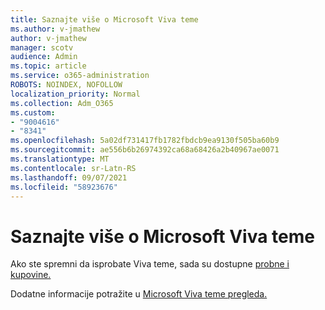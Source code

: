 ```yaml
---
title: Saznajte više o Microsoft Viva teme
ms.author: v-jmathew
author: v-jmathew
manager: scotv
audience: Admin
ms.topic: article
ms.service: o365-administration
ROBOTS: NOINDEX, NOFOLLOW
localization_priority: Normal
ms.collection: Adm_O365
ms.custom:
- "9004616"
- "8341"
ms.openlocfilehash: 5a02df731417fb1782fbdcb9ea9130f505ba60b9
ms.sourcegitcommit: ae556b6b26974392ca68a68426a2b40967ae0071
ms.translationtype: MT
ms.contentlocale: sr-Latn-RS
ms.lasthandoff: 09/07/2021
ms.locfileid: "58923676"
---
```

# <a name="learn-more-about-microsoft-viva-topics"></a>Saznajte više o Microsoft Viva teme

Ako ste spremni da isprobate Viva teme, sada su dostupne [probne i kupovine.](https://aka.ms/BuyVivaTopics) 

Dodatne informacije potražite u [Microsoft Viva teme pregleda.](https://docs.microsoft.com/microsoft-365/knowledge/topic-experiences-overview) 
